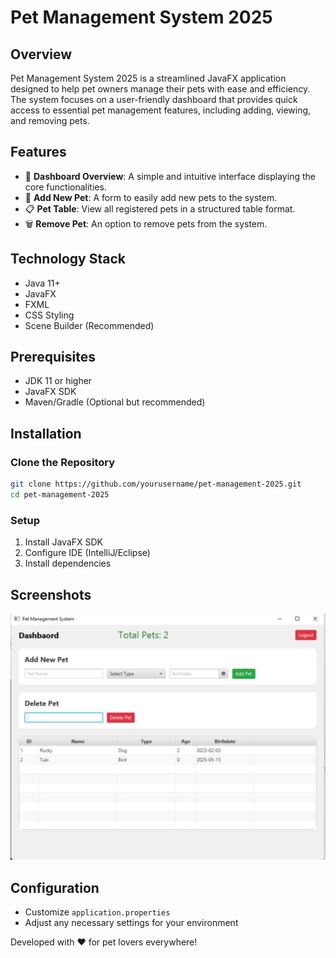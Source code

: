 # Pet Management System 2025

## Overview
Pet Management System 2025 is a streamlined JavaFX application designed to help pet owners manage their pets with ease and efficiency. The system focuses on a user-friendly dashboard that provides quick access to essential pet management features, including adding, viewing, and removing pets.

## Features
- 🐾 **Dashboard Overview**: A simple and intuitive interface displaying the core functionalities.
- 🐶 **Add New Pet**: A form to easily add new pets to the system.
- 📋 **Pet Table**: View all registered pets in a structured table format.
- 🗑️ **Remove Pet**: An option to remove pets from the system.

## Technology Stack
- Java 11+
- JavaFX
- FXML
- CSS Styling
- Scene Builder (Recommended)

## Prerequisites
- JDK 11 or higher
- JavaFX SDK
- Maven/Gradle (Optional but recommended)

## Installation

### Clone the Repository
```bash
git clone https://github.com/yourusername/pet-management-2025.git
cd pet-management-2025
```

### Setup
1. Install JavaFX SDK
2. Configure IDE (IntelliJ/Eclipse)
3. Install dependencies

## Screenshots
![Dashboard Screenshot](screenshot.jpeg)

## Configuration
- Customize `application.properties`
- Adjust any necessary settings for your environment

Developed with ❤️ for pet lovers everywhere!
